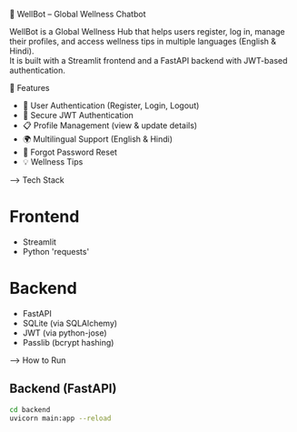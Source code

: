 🌊 WellBot – Global Wellness Chatbot

WellBot is a Global Wellness Hub that helps users register, log in, manage their profiles, and access wellness tips in multiple languages (English & Hindi).  
It is built with a Streamlit frontend and a FastAPI backend with JWT-based authentication.

🚀 Features
- 👤 User Authentication (Register, Login, Logout)
- 🔐 Secure JWT Authentication
- 📋 Profile Management (view & update details)
- 🌍 Multilingual Support (English & Hindi)
- 🔑 Forgot Password Reset
- 💡 Wellness Tips

--> Tech Stack
# Frontend
- Streamlit
- Python 'requests'

# Backend
- FastAPI
- SQLite (via SQLAlchemy)
- JWT (via python-jose)
- Passlib (bcrypt hashing)

--> How to Run
## Backend (FastAPI)
```bash
cd backend 
uvicorn main:app --reload

